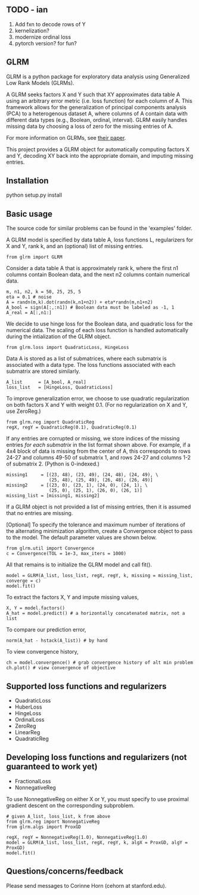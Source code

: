 ## TODO - ian
1. Add fxn to decode rows of Y  
2. kernelization?  
3. modernize ordinal loss
4. pytorch version? for fun?


## GLRM

GLRM is a python package for exploratory data analysis using Generalized Low
Rank Models (GLRMs). 

A GLRM seeks factors X and Y such that XY approximates data table A
using an arbitrary error metric (i.e. loss function) for each column of A.
This framework allows for the generalization of principal components analysis
(PCA) to a heterogenous dataset A, where columns of A contain data with
different data types (e.g., Boolean, ordinal, interval). 
GLRM easily handles missing data by choosing a loss of zero for the missing
entries of A.

For more information on GLRMs, see [their
paper](http://www.stanford.edu/~boyd/papers/glrm.html).

This project provides a GLRM object for automatically computing factors X and Y,
decoding XY back into the appropriate domain, and imputing missing entries.

## Installation
python setup.py install

## Basic usage
The source code for similar problems can be found in the 'examples' folder.

A GLRM model is specified by data table A, loss functions L, regularizers for X and Y, rank k, 
and an (optional) list of missing entries. 

    from glrm import GLRM

Consider a data table A that is approximately rank k, where the first n1 columns
contain Boolean data, and the next n2 columns contain numerical data. 

    m, n1, n2, k = 50, 25, 25, 5
    eta = 0.1 # noise
    A = randn(m,k).dot(randn(k,n1+n2)) + eta*randn(m,n1+n2)
    A_bool = sign(A[:,:n1]) # Boolean data must be labeled as -1, 1
    A_real = A[:,n1:]

We decide to use hinge loss for the Boolean data, and quadratic loss 
for the numerical data. The scaling of each loss function 
is handled automatically during the intialization of the GLRM object. 

    from glrm.loss import QuadraticLoss, HingeLoss

Data A is stored as a list of submatrices, where each submatrix
is associated with a data type. The loss functions associated with each
submatrix are stored similarly.

    A_list      = [A_bool, A_real]
    loss_list   = [HingeLoss, QuadraticLoss]

To improve generalization error, we choose to use quadratic regularization 
on both factors X and Y with weight 0.1. (For no regularization on X and Y, use
ZeroReg.)

    from glrm.reg import QuadraticReg
    regX, regY = QuadraticReg(0.1), QuadraticReg(0.1)

If any entries are corrupted or missing, we store indices of the missing
entries *for each submatrix* in the list format shown above. 
For example, if a 4x4 block of data is missing from the center of A, 
this corresponds to rows 24-27 and columns 49-50 of submatrix 1,
and rows 24-27 and columns 1-2 of submatrix 2. (Python is 0-indexed.)

    missing1     = [(23, 48), (23, 49), (24, 48), (24, 49), \
                    (25, 48), (25, 49), (26, 48), (26, 49)]
    missing2     = [(23, 0), (23, 1), (24, 0), (24, 1), \
                    (25, 0), (25, 1), (26, 0), (26, 1)]
    missing_list = [missing1, missing2]

If a GLRM object is not provided a list of missing entries, then it is assumed
that no entries are missing.

[Optional] To specify the tolerance and maximum number of iterations 
of the alternating minimization algorithm, create a Convergence object to pass
to the model. The default parameter values are shown below.

    from glrm.util import Convergence
    c = Convergence(TOL = 1e-3, max_iters = 1000)

All that remains is to initialize the GLRM model and call fit().

    model = GLRM(A_list, loss_list, regX, regY, k, missing = missing_list, converge = c)
    model.fit()

To extract the factors X, Y and impute missing values,

    X, Y = model.factors()
    A_hat = model.predict() # a horizontally concatenated matrix, not a list

To compare our prediction error,
    
    norm(A_hat - hstack(A_list)) # by hand

To view convergence history,

    ch = model.convergence() # grab convergence history of alt min problem
    ch.plot() # view convergence of objective


## Supported loss functions and regularizers

 - QuadraticLoss
 - HuberLoss
 - HingeLoss
 - OrdinalLoss
 - ZeroReg
 - LinearReg
 - QuadraticReg

## Developing loss functions and regularizers (not guaranteed to work yet)

 - FractionalLoss
 - NonnegativeReg

To use NonnegativeReg on either X or Y, you must specify to use proximal
gradient descent on the corresponding subproblem.

    # given A_list, loss_list, k from above
    from glrm.reg import NonnegativeReg
    from glrm.algs import ProxGD

    regX, regY = NonnegativeReg(1.0), NonnegativeReg(1.0)
    model = GLRM(A_list, loss_list, regX, regY, k, algX = ProxGD, algY = ProxGD)
    model.fit()


## Questions/concerns/feedback
Please send messages to Corinne Horn (cehorn at stanford.edu).
